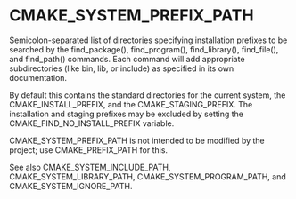   

# CMAKE_SYSTEM_PREFIX_PATH  
Semicolon-separated list of directories specifying installation
prefixes to be searched by the find_package(),
find_program(), find_library(), find_file(), and
find_path() commands.  Each command will add appropriate
subdirectories (like bin, lib, or include) as specified in its own
documentation.  

By default this contains the standard directories for the current system, the
CMAKE_INSTALL_PREFIX, and the CMAKE_STAGING_PREFIX.
The installation and staging prefixes may be excluded by setting
the CMAKE_FIND_NO_INSTALL_PREFIX variable.  

CMAKE_SYSTEM_PREFIX_PATH is not intended to be modified by the project;
use CMAKE_PREFIX_PATH for this.  

See also CMAKE_SYSTEM_INCLUDE_PATH,
CMAKE_SYSTEM_LIBRARY_PATH, CMAKE_SYSTEM_PROGRAM_PATH,
and CMAKE_SYSTEM_IGNORE_PATH.  

